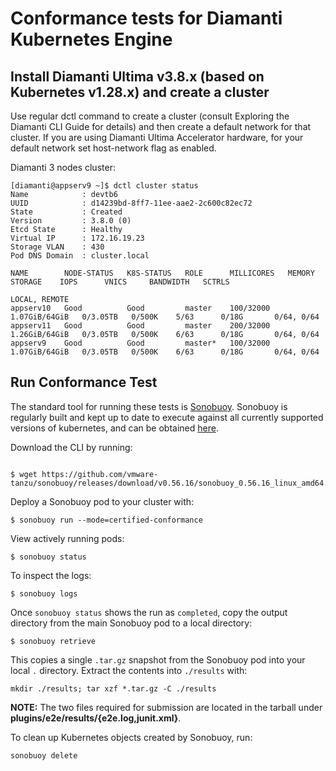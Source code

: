 # Conformance tests for Diamanti Kubernetes Engine

## Install Diamanti Ultima v3.8.x (based on Kubernetes v1.28.x) and create a cluster

Use regular dctl command to create a cluster (consult Exploring the Diamanti CLI Guide for details) and then create a default network for that cluster.  If you are using Diamanti Ultima Accelerator hardware, for your default network set host-network flag as enabled.

Diamanti 3 nodes cluster:

```
[diamanti@appserv9 ~]$ dctl cluster status
Name           	: devtb6
UUID           	: d14239bd-8ff7-11ee-aae2-2c600c82ec72
State          	: Created
Version        	: 3.8.0 (0)
Etcd State     	: Healthy
Virtual IP     	: 172.16.19.23
Storage VLAN   	: 430
Pod DNS Domain	: cluster.local

NAME        NODE-STATUS   K8S-STATUS   ROLE      MILLICORES   MEMORY          STORAGE    IOPS      VNICS     BANDWIDTH   SCTRLS
                                                                                                                         LOCAL, REMOTE   
appserv10   Good          Good         master    100/32000    1.07GiB/64GiB   0/3.05TB   0/500K    5/63      0/18G       0/64, 0/64
appserv11   Good          Good         master    200/32000    1.26GiB/64GiB   0/3.05TB   0/500K    6/63      0/18G       0/64, 0/64
appserv9    Good          Good         master*   100/32000    1.07GiB/64GiB   0/3.05TB   0/500K    6/63      0/18G       0/64, 0/64
```

## Run Conformance Test

The standard tool for running these tests is
[Sonobuoy](https://github.com/heptio/sonobuoy).  Sonobuoy is
regularly built and kept up to date to execute against all
currently supported versions of kubernetes, and can be obtained [here](https://github.com/heptio/sonobuoy/releases).

Download the CLI by running:

```

$ wget https://github.com/vmware-tanzu/sonobuoy/releases/download/v0.56.16/sonobuoy_0.56.16_linux_amd64.tar.gz

```

Deploy a Sonobuoy pod to your cluster with:

```
$ sonobuoy run --mode=certified-conformance
```

View actively running pods:

```
$ sonobuoy status
```


To inspect the logs:

```
$ sonobuoy logs
```

Once `sonobuoy status` shows the run as `completed`, copy the output directory from the main Sonobuoy pod to
a local directory:

```
$ sonobuoy retrieve
```

This copies a single `.tar.gz` snapshot from the Sonobuoy pod into your local
`.` directory. Extract the contents into `./results` with:

```
mkdir ./results; tar xzf *.tar.gz -C ./results
```

**NOTE:** The two files required for submission are located in the tarball under **plugins/e2e/results/{e2e.log,junit.xml}**.

To clean up Kubernetes objects created by Sonobuoy, run:

```
sonobuoy delete
```


